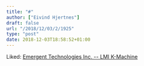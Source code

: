 ```yaml
---
title: "#"
author: ["Eivind Hjertnes"]
draft: false
url: "/2018/12/03/2/1925"
type: "post"
date: 2018-12-03T18:58:52+01:00
---
```


Liked: [Emergent
Technologies Inc. -- LMI K-Machine](http://fare.tunes.org/tmp/emergent/kmachine.htm)
